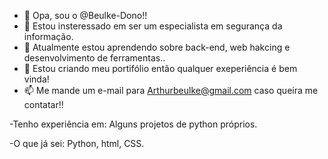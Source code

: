 - 👋 Opa, sou o @Beulke-Dono!!
- 👀 Estou insteressado em ser um especialista em segurança da informação.
- 🌱 Atualmente estou aprendendo sobre back-end, web hakcing e desenvolvimento de ferramentas..
- 💞️ Estou criando meu portifólio então qualquer exeperiência é bem vinda!
- 📫 Me mande um e-mail para Arthurbeulke@gmail.com caso queira me contatar!!

-Tenho experiência em: 
Alguns projetos de python próprios.

-O que já sei: 
Python, html, CSS.
